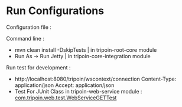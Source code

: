 # Run Configurations

Configuration file :

Command line :
- mvn clean install -DskipTests | in tripoin-root-core module
- Run As -> Run Jetty | in tripoin-core-integration module

Run test for development : 
- http://localhost:8080/tripoin/wscontext/connection
  Content-Type: application/json
  Accept: application/json
- Test For JUnit Class in tripoin-web-service module :
  <u>com.tripoin.web.test.WebServiceGETTest</u>